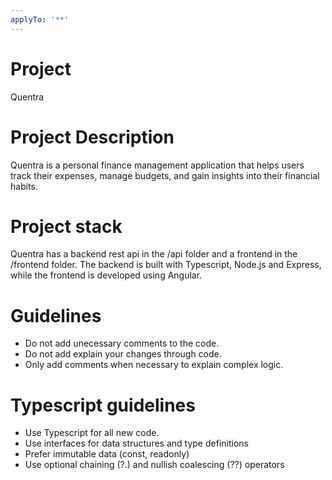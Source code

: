 ```yaml
---
applyTo: '**'
---
```

# Project
Quentra
# Project Description
Quentra is a personal finance management application that helps users track their expenses, manage budgets, and gain insights into their financial habits.
# Project stack
Quentra has a backend rest api in the /api folder and a frontend in the /frontend folder. The backend is built with Typescript, Node.js and Express, while the frontend is developed using Angular.

# Guidelines
- Do not add unecessary comments to the code.
- Do not add explain your changes through code.
- Only add comments when necessary to explain complex logic.

# Typescript guidelines
- Use Typescript for all new code.
- Use interfaces for data structures and type definitions
- Prefer immutable data (const, readonly)
- Use optional chaining (?.) and nullish coalescing (??) operators
